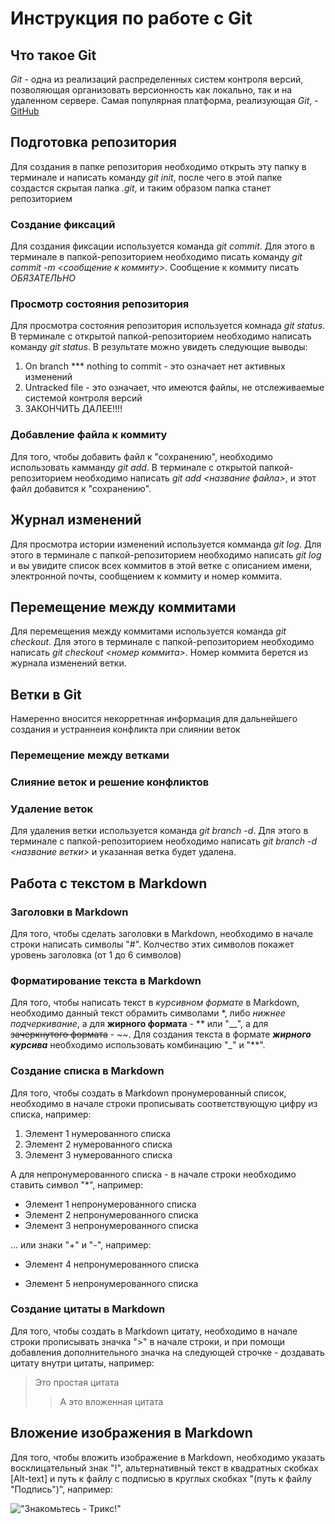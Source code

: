 # Инструкция по работе с Git

## Что такое Git
*Git* - одна из реализаций распределенных систем контроля версий, позволяющая организовать версионность как локально, так и на удаленном сервере. Самая популярная платформа, реализующая *Git*, - [GitHub](https://github.com) 

## Подготовка репозитория
Для создания в папке репозитория необходимо открыть эту папку в терминале и написать команду *git init*, после чего в этой папке создастся скрытая папка *.git*, и таким образом папка станет репозиторием

### Создание фиксаций
Для создания фиксации используется команда *git commit*. Для этого в терминале в папкой-репозиторием необходимо писать команду *git commit -m <сообщение к коммиту>*. Сообщение к коммиту писать *ОБЯЗАТЕЛЬНО*

### Просмотр состояния репозитория
Для просмотра состояния репозитория используется комнада *git status*. В терминале с открытой папкой-репозиторием необходимо написать команду *git status*. В результате можно увидеть следующие выводы:
1. On branch *** nothing to commit - это означает нет активных изменений
2. Untracked file - это означает, что имеются файлы, не отслеживаемые системой контроля версий
3. ЗАКОНЧИТЬ ДАЛЕЕ!!!!

### Добавление файла к коммиту
Для того, чтобы добавить файл к "сохранению", необходимо использовать камманду *git add*. В терминале с открытой папкой-репозиторием необходимо написать *git add <название файла>*, и этот файл добавится к "сохранению".

## Журнал изменений
Для просмотра истории изменений используется комманда *git log*. Для этого в терминале с папкой-репозиторием необходимо написать *git log* и вы увидите список всех коммитов в этой ветке с описанием имени, электронной почты, сообщением к коммиту и номер коммита.

## Перемещение между коммитами
Для перемещения между коммитами используется команда *git checkout*. Для этого в терминале с папкой-репозиторием необходимо написать *git checkout <номер коммита>*. Номер коммита берется из журнала изменений ветки.

## Ветки в Git
Намеренно вносится некорретнная информация для дальнейшего создания и устраннеия конфликта при слиянии веток

### Перемещение между ветками

### Слияние веток и решение конфликтов

### Удаление веток
Для удаления ветки используется команда *git branch -d*. Для этого в терминале с папкой-репозиторием необходимо написать *git branch -d <название ветки>* и указанная ветка будет удалена.

## Работа с текстом в Markdown

### Заголовки в Markdown
Для того, чтобы сделать заголовки в Markdown, необходимо в начале строки написать символы "#". Колчество этих символов покажет уровень заголовка (от 1 до 6 символов)

### Форматирование текста в Markdown
Для того, чтобы написать текст в *курсивном формате* в Markdown, необходимо данный текст обрамить символами *, либо _нижнее подчеркивание_, а для **жирного формата** - ** или "__", а для ~~зачеркнутого формата~~ - ~~. Для создания текста в формате _**жирного курсива**_ необходимо использовать комбинацию "_" и "**".

### Создание списка в Markdown
Для того, чтобы создать в Markdown пронумерованный список, необходимо в начале строки прописывать соответствующую цифру из списка, например: 
1. Элемент 1 нумерованного списка
2. Элемент 2 нумерованного списка
3. Элемент 3 нумерованного списка

А для непронумерованного списка - в начале строки необходимо ставить символ "*", например:
* Элемент 1 непронумерованного списка
* Элемент 2 непронумерованного списка
* Элемент 3 непронумерованного списка

... или знаки "+" и "-", например:
+ Элемент 4 непронумерованного списка
- Элемент 5 непронумерованного списка

### Создание цитаты в Markdown
Для того, чтобы создать в Markdown цитату, необходимо в начале строки прописывать значка ">" в начале строки, и при помощи добавления дополнительного значка на следующей строчке - доздавать цитату внутри цитаты, например:

> Это простая цитата
>> А это вложенная цитата

## Вложение изображения в Markdown
Для того, чтобы вложить изображение в Markdown, необходимо указать восклицательный знак "!", альтернативный текст в квадратных скобках [Alt-text] и путь к файлу с подписью в круглых скобках "(путь к файлу "Подпись")", например:

!["Знакомьтесь - Трикс!"](trix.jpeg)